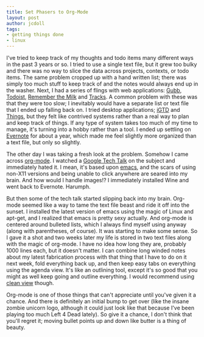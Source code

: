 ```yaml
---
title: Set Phasers to Org-Mode
layout: post
author: jcdoll
tags:
- getting things done
- linux
---
```


I've tried to keep track of my thoughts and todo items many different ways in the past 3 years or so. I tried to use a single text file, but it grew too bulky and there was no way to slice the data across projects, contexts, or todo items. The same problem cropped up with a hand written list; there was simply too much stuff to keep track of and the notes would always end up in the washer. Next, I had a series of flings with web applications: [Gubb](http://gubb.net), [Todoist](http://todoist.com), [Remember the Milk](http://rememberthemilk.com) and [Tracks](http://tracks.tra.in). A common problem with these was that they were too slow; I inevitably would have a separate list or text file that I ended up falling back on. I tried desktop applications; [iGTD](http://bargiel.home.pl/) and [Things](http://culturedcode.com/things/), but they felt like contrived systems rather than a real way to plan and keep track of things. If any type of system takes too much of my time to manage, it's turning into a hobby rather than a tool. I ended up settling on [Evernote](http://www.evernote.com) for about a year, which made me feel slightly more organized than a text file, but only so slightly.

The other day I was taking a fresh look at the problem. Somehow I came across [org-mode](http://orgmode.org/). I watched a [Google Tech Talk](http://orgmode.org/GoogleTech.html) on the subject and immediately hated it. I mean, it's based upon [emacs](http://www.gnu.org/software/emacs/), and the scars of using non-X11 versions and being unable to click anywhere are seared into my brain. And how would I handle images!? I immediately installed Wine and went back to Evernote. Harumph.

But then some of the tech talk started slipping back into my brain. Org-mode seemed like a way to tame the text file beast and ride it off into the sunset. I installed the latest version of emacs using the magic of Linux and apt-get, and I realized that emacs is pretty sexy actually. And org-mode is centered around bulleted lists, which I always find myself using anyway (along with parentheses, of course). It was starting to make some sense. So I gave it a shot and two weeks later my life is stored in two text files along with the magic of org-mode. I have no idea how long they are, probably 1000 lines each, but it doesn't matter. I can combine long winded notes about my latest fabrication process with that thing that I have to do on it next week, fold everything back up, and then keep easy tabs on everything using the agenda view. It's like an outlining tool, except it's so good that you might as well keep going and outline everything. I would recommend using [clean view](http://www.gnu.org/software/emacs/manual/html_node/org/Clean-view.html) though.

Org-mode is one of those things that can't appreciate until you've given it a chance. And there is definitely an initial bump to get over (like the insane zombie unicorn logo, although it could just look like that because I've been playing too much Left 4 Dead lately). So give it a chance, I don't think that you'll regret it; moving bullet points up and down like butter is a thing of beauty.
